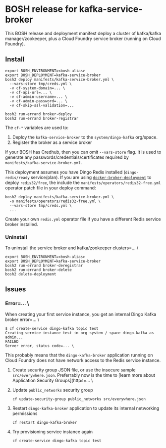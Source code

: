 # BOSH release for kafka-service-broker

This BOSH release and deployment manifest deploy a cluster of kafka/kafka manager/zookeeper, plus a Cloud Foundry service broker (running on Cloud Foundry).

## Install

```
export BOSH_ENVIRONMENT=<bosh-alias>
export BOSH_DEPLOYMENT=kafka-service-broker
bosh2 deploy manifests/kafka-service-broker.yml \
  --vars-store tmp/creds.yml \
  -v cf-system-domain=... \
  -v cf-api-url=... \
  -v cf-admin-username=... \
  -v cf-admin-password=... \
  -v cf-skip-ssl-validation=...

bosh2 run-errand broker-deploy
bosh2 run-errand broker-registrar
```

The `cf-*` variables are used to:
1. Deploy the `kafka-service-broker` to the `system/dingo-kafka` org/space.
2. Register the broker as a service broker

If your BOSH has Credhub, then you can omit `--vars-store` flag. It is used to generate any passwords/credentials/certificates required by `manifests/kafka-service-broker.yml`.

This deployment assumes you have Dingo Redis installed (`dingo-redis/ready` service/plan). If you are using [`docker-broker-deployment`](https://github.com/cloudfoundry-community/docker-broker-deployment) to deploy `redis32/free`, the include the `manifests/operators/redis32-free.yml` operator patch file in your deploy command:

```
bosh2 deploy manifests/kafka-service-broker.yml \
  -o manifests/operators/redis32-free.yml \
  --vars-store tmp/creds.yml \
  ...
```

Create your own `redis.yml` operator file if you have a different Redis service broker installed.

### Uninstall

To uninstall the service broker and kafka/zookeeper clusters=... \

```
export BOSH_ENVIRONMENT=<bosh-alias>
export BOSH_DEPLOYMENT=kafka-service-broker
bosh2 run-errand broker-deregistrar
bosh2 run-errand broker-delete
bosh2 delete-deployment
```

## Issues


### Error=... \

When creating your first service instance, you get an internal Dingo Kafka broker error=... \

```
$ cf create-service dingo-kafka topic test
Creating service instance test in org system / space dingo-kafka as admin...
FAILED
Server error, status code=... \
```

This probably means that the `dingo-kafka-broker` application running on Cloud Foundry does not have network access to the Redis service instance.

1. Create security group JSON file, or use the insecure sample `src/everywhere.json`. Preferrably now is the time to [learn more about Application Security Groups](https=... \
2. Update `public_networks` security group

    ```
    cf update-security-group public_networks src/everywhere.json
    ```

3. Restart `dingo-kafka-broker` application to update its internal networking permissions

    ```
    cf restart dingo-kafka-broker
    ```

4. Try provisioning service instance again

    ```
    cf create-service dingo-kafka topic test
    ```
